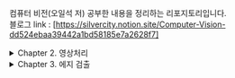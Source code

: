컴퓨터 비전(오일석 저) 공부한 내용을 정리하는 리포지토리입니다.  
블로그 link : [https://silvercity.notion.site/Computer-Vision-dd524ebaa39442a1bd58185e7a2628f7]

<details>
<summary> Chapter 2. 영상처리 </summary>

2. 히스토그램
- 히스토그램 평활화
- 히스토그램 역투영
3. 이진 영상
- 이진화와 오츄 알고리즘
- 연결요소
4. 영상 처리의 세가지 기본 연산
- 점 연산
- 영역 연산
- 기하 연산
5. 다해상도
- 다운샘플링
- 스무딩-다운샘플링
6. 모폴로지
- 이진 모폴로지
  - 팽창, 침식
  - 열기, 닫기
- 명암 모폴로지
  - 평편한 구조
  - 평편하지 않은 구조
7. 컬러
- RGB
- HSI
- CIELab
</details>

<details>
<summary> Chapter 3. 에지 검출 </summary>

3. 에지 검출
- LoG(Laplacian of Gaussian) 필터
- 영교차 검출
- 캐니 엣지
- 컬러 엣지
- 선분 검출
</details>
